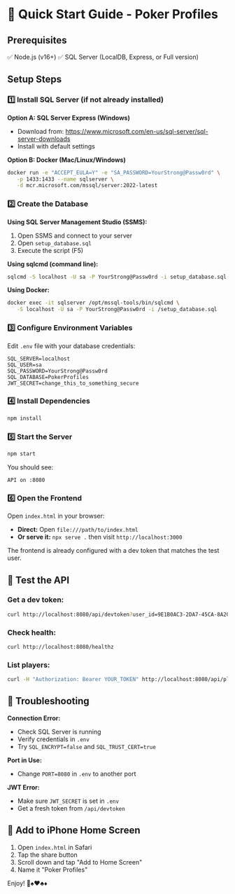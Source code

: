 # 🚀 Quick Start Guide - Poker Profiles

## Prerequisites
✅ Node.js (v16+)
✅ SQL Server (LocalDB, Express, or Full version)

## Setup Steps

### 1️⃣ Install SQL Server (if not already installed)

**Option A: SQL Server Express (Windows)**
- Download from: https://www.microsoft.com/en-us/sql-server/sql-server-downloads
- Install with default settings

**Option B: Docker (Mac/Linux/Windows)**
```bash
docker run -e "ACCEPT_EULA=Y" -e "SA_PASSWORD=YourStrong@Passw0rd" \
   -p 1433:1433 --name sqlserver \
   -d mcr.microsoft.com/mssql/server:2022-latest
```

### 2️⃣ Create the Database

**Using SQL Server Management Studio (SSMS):**
1. Open SSMS and connect to your server
2. Open `setup_database.sql`
3. Execute the script (F5)

**Using sqlcmd (command line):**
```bash
sqlcmd -S localhost -U sa -P YourStrong@Passw0rd -i setup_database.sql
```

**Using Docker:**
```bash
docker exec -it sqlserver /opt/mssql-tools/bin/sqlcmd \
   -S localhost -U sa -P YourStrong@Passw0rd -i /setup_database.sql
```

### 3️⃣ Configure Environment Variables

Edit `.env` file with your database credentials:
```env
SQL_SERVER=localhost
SQL_USER=sa
SQL_PASSWORD=YourStrong@Passw0rd
SQL_DATABASE=PokerProfiles
JWT_SECRET=change_this_to_something_secure
```

### 4️⃣ Install Dependencies

```bash
npm install
```

### 5️⃣ Start the Server

```bash
npm start
```

You should see:
```
API on :8080
```

### 6️⃣ Open the Frontend

Open `index.html` in your browser:
- **Direct:** Open `file:///path/to/index.html`
- **Or serve it:** `npx serve .` then visit `http://localhost:3000`

The frontend is already configured with a dev token that matches the test user.

## 🧪 Test the API

### Get a dev token:
```bash
curl http://localhost:8080/api/devtoken?user_id=9E1B0AC3-2DA7-45CA-8A20-EA2C685C6AF7
```

### Check health:
```bash
curl http://localhost:8080/healthz
```

### List players:
```bash
curl -H "Authorization: Bearer YOUR_TOKEN" http://localhost:8080/api/players
```

## 🔧 Troubleshooting

**Connection Error:**
- Check SQL Server is running
- Verify credentials in `.env`
- Try `SQL_ENCRYPT=false` and `SQL_TRUST_CERT=true`

**Port in Use:**
- Change `PORT=8080` in `.env` to another port

**JWT Error:**
- Make sure `JWT_SECRET` is set in `.env`
- Get a fresh token from `/api/devtoken`

## 📱 Add to iPhone Home Screen

1. Open `index.html` in Safari
2. Tap the share button
3. Scroll down and tap "Add to Home Screen"
4. Name it "Poker Profiles"

Enjoy! 🎯♠️♥️♣️♦️
